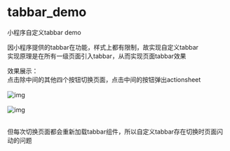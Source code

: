# tabbar_demo
小程序自定义tabbar demo

因小程序提供的tabbar在功能，样式上都有限制，故实现自定义tabbar<br/>
实现原理是在所有一级页面引入tabbar，从而实现页面tabbar效果<br/>

效果展示：<br/>
点击除中间的其他四个按钮切换页面，点击中间的按钮弹出actionsheet<br/><br/>
![img](https://github.com/752848087coder/tabbar_demo/blob/master/Screenshots/result2.png)<br/><br/>
![img](https://github.com/752848087coder/tabbar_demo/blob/master/Screenshots/result1.png)<br/><br/>

但每次切换页面都会重新加载tabbar组件，所以自定义tabbar存在切换时页面闪动的问题<br/>
